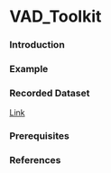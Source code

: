 # VAD_Toolkit
### Introduction
### Example
### Recorded Dataset
[Link](http://sail.ipdisk.co.kr:80/publist/VOL1/Database/VAD_DB/Recorded_data.zip)
### Prerequisites
### References
